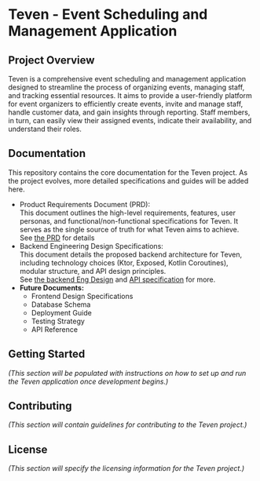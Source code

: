 # **Teven \- Event Scheduling and Management Application**

## **Project Overview**

Teven is a comprehensive event scheduling and management application designed to streamline the process of organizing events, managing staff, and tracking essential resources. It aims to provide a user-friendly platform for event organizers to efficiently create events, invite and manage staff, handle customer data, and gain insights through reporting. Staff members, in turn, can easily view their assigned events, indicate their availability, and understand their roles.

## **Documentation**

This repository contains the core documentation for the Teven project. As the project evolves, more detailed specifications and guides will be added here.

* Product Requirements Document (PRD):  
  This document outlines the high-level requirements, features, user personas, and functional/non-functional specifications for Teven. It serves as the single source of truth for what Teven aims to achieve.  
  See [the PRD](PRD.md) for details
* Backend Engineering Design Specifications:  
  This document details the proposed backend architecture for Teven, including technology choices (Ktor, Exposed, Kotlin Coroutines), modular structure, and API design principles.  
  See [the backend Eng Design](BACKEND-DESIGN.md) and [API specification](API.md) for more.
* **Future Documents:**  
  * Frontend Design Specifications  
  * Database Schema  
  * Deployment Guide  
  * Testing Strategy  
  * API Reference

## **Getting Started**

*(This section will be populated with instructions on how to set up and run the Teven application once development begins.)*

## **Contributing**

*(This section will contain guidelines for contributing to the Teven project.)*

## **License**

*(This section will specify the licensing information for the Teven project.)*
